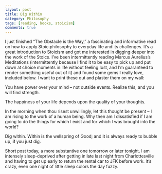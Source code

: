 ```yaml
---
layout: post
title: Dig Within
category: Philosophy
tags: [reading, books, stoicism]
comments: true
---
```


I just finished “The Obstacle is the Way,” a fascinating and informative read on how to apply Stoic philosophy to everyday life and its challenges. It’s a great introduction to Stoicism and got me interested in digging deeper into the work of the Stoics. I’ve been intermittently reading Marcus Aurelius’s Meditations (intermittently because I find it to be easy to pick up and put down at choice moments in life without feeling lost, and I’m guaranteed to render something useful out of it) and found some gems I really love, included below. I want to print these out and plaster them on my wall:

You have power over your mind – not outside events. Realize this, and you will find strength.

The happiness of your life depends upon the quality of your thoughts.

In the morning when thou risest unwillingly, let this thought be present – I am rising to the work of a human being. Why then am I dissatisfied if I am going to do the things for which I exist and for which I was brought into the world?

Dig within. Within is the wellspring of Good; and it is always ready to bubble up, if you just dig.

Short post today, a more substantive one tomorrow or later tonight. I am intensely sleep-deprived after getting in late last night from Charlottesville and having to get up early to return the rental car to JFK before work. It’s crazy, even one night of little sleep colors the day fuzzy.